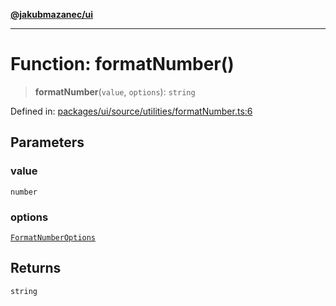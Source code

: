 [**@jakubmazanec/ui**](../README.md)

---

# Function: formatNumber()

> **formatNumber**(`value`, `options`): `string`

Defined in:
[packages/ui/source/utilities/formatNumber.ts:6](https://github.com/jakubmazanec/tools/blob/dd3219e5c9e39fb2c6c2fa06c4f20acd2118ac84/packages/ui/source/utilities/formatNumber.ts#L6)

## Parameters

### value

`number`

### options

[`FormatNumberOptions`](../type-aliases/FormatNumberOptions.md)

## Returns

`string`
